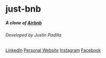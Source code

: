 # just-bnb

##### A clone of [Airbnb](https://www.airbnb.com/ "Airbnb")

###### Developed by Justin Padilla

[LinkedIn](https://www.linkedin.com/in/bjjeong/)
[Personal Website](http://www.elbrian.com/)
[Instagram](https://www.instagram.com/)
[Facebook](https://www.facebook.com/bjjeong1)
